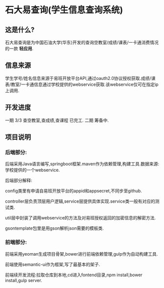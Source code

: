 # 石大易查询(学生信息查询系统)

## 这是什么?

石大易查询是为中国石油大学(华东)开发的查询空教室/成绩/课表/一卡通消费情况的一款 **轻应用**.

## 信息来源

学生学号/姓名信息来源于易班开放平台API,通过oauth2.0协议授权获取.成绩/课表/教室/一卡通信息通过学校提供的webservice获取.该webservice仅可在指定ip上调用.

## 开发进度

一期 3/3 查空教室,查成绩,查课程  已完工.
二期 筹备中.

## 项目说明

### 后端部分:
后端采用Java语言编写,springboot框架.maven作为依赖管理,构建工具.数据来源:学校提供的一个webservice.

后端部分解释:

config类里有申请自易班开放平台的appid和appsecret,不同步至github.

controller层负责顶层用户逻辑,service层提供具体实现.service类一般有对应的测试类.

util层中封装了调用webservice的方法及对易班授权返回的加密信息的解密方法.

gsontemplate包里是用gson解析json需要的模板类.

### 前端部分:
前端采用yeoman生成项目骨架,bower进行前端依赖管理,gulp作为自动构建工具.

前端使用semantic-ui作为框架,写了最基本的架子.

前端续开发流程:拉取仓库到本地,cd进入fontend目录,npm install,bower install,gulp server.
